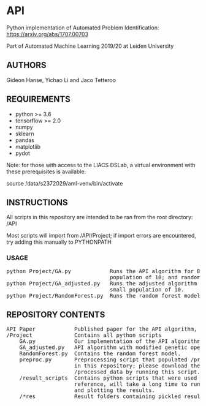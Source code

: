 # API
Python implementation of Automated Problem Identification: https://arxiv.org/abs/1707.00703

Part of Automated Machine Learning 2019/20 at Leiden University

## AUTHORS
Gideon Hanse, Yichao Li and Jaco Tetteroo

## REQUIREMENTS
* python      >= 3.6
* tensorflow  >= 2.0
* numpy
* sklearn
* pandas
* matplotlib
* pydot

Note: for those with access to the LIACS DSLab, a virtual environment with these prerequisites is available:

source /data/s2372029/aml-venv/bin/activate

## INSTRUCTIONS
All scripts in this repository are intended to be ran from the root directory: /API

Most scripts will import from /API/Project; if import errors are encountered, try adding this manually to PYTHONPATH

### USAGE
<pre>
python Project/GA.py            Runs the API algorithm for Boston Housing for 5 generations only, with a small
                                population of 10; and random search with a pool of 20 chromosomes.
python Project/GA_adjusted.py   Runs the adjusted algorithm for Boston Housing for 5 generations only, with a
                                small population of 10.
python Project/RandomForest.py  Runs the random forest model for all datasets.
</pre>

## REPOSITORY CONTENTS
<pre>
API Paper            Published paper for the API algorithm, this is kept in the root directory
/Project             Contains all python scripts
    GA.py            Our implementation of the API algorithm as described in the paper.
    GA_adjusted.py   API algorithm with modified genetic operations
    RandomForest.py  Contains the random forest model.
    preproc.py       Preprocessing script that populated /processed_data. The original datasets are not include 
                     in this repository; please download these to /Project/datasets if you wish to repopulated
                     /processed_data by running this script.
    /result_scripts  Contains python scripts that were used to generate GA results over 20 runs; provided for
                     reference, will take a long time to run. plot_results.py contains functions for extracting
                     and plotting the results.
    /*res            Result folders containing pickled results.
</pre>
